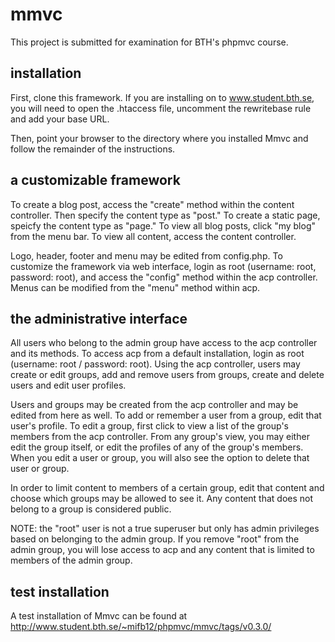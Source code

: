mmvc
====
This project is submitted for examination for BTH's phpmvc course. 

installation
-----------
First, clone this framework. If you are installing on to www.student.bth.se, you will need to open the .htaccess file, uncomment the rewritebase rule and add your base URL. 

Then, point your browser to the directory where you installed Mmvc and follow the remainder of the instructions.

a customizable framework
-----------
To create a blog post, access the "create" method within the content controller. Then specify the content type as "post." To create a static page, speicfy the content type as "page." To view all blog posts, click "my blog" from the menu bar. To view all content, access the content controller. 

Logo, header, footer and menu may be edited from config.php. To customize the framework via web interface, login as root (username: root, password: root), and access the "config" method within the acp controller. Menus can be modified from the "menu" method within acp.

the administrative interface
----------
All users who belong to the admin group have access to the acp controller and its methods. To access acp from a default installation, login as root (username: root / password: root). Using the acp controller, users may create or edit groups, add and remove users from groups, create and delete users and edit user profiles. 

Users and groups may be created from the acp controller and may be edited from here as well. To add or remember a user from a group, edit that user's profile. To edit a group, first click to view a list of the group's members from the acp controller. From any group's view, you may either edit the group itself, or edit the profiles of any of the group's members. When you edit a user or group, you will also see the option to delete that user or group. 

In order to limit content to members of a certain group, edit that content and choose which groups may be allowed to see it. Any content that does not belong to a group is considered public.

NOTE: the "root" user is not a true superuser but only has admin privileges based on belonging to the admin group. If you remove "root" from the admin group, you will lose access to acp and any content that is limited to members of the admin group.

test installation
---------
A test installation of Mmvc can be found at http://www.student.bth.se/~mifb12/phpmvc/mmvc/tags/v0.3.0/
